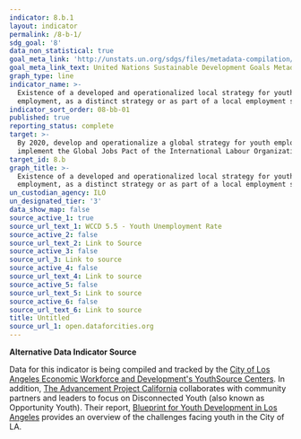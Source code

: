 ```yaml
---
indicator: 8.b.1
layout: indicator
permalink: /8-b-1/
sdg_goal: '8'
data_non_statistical: true
goal_meta_link: 'http://unstats.un.org/sdgs/files/metadata-compilation/Metadata-Goal-8.pdf'
goal_meta_link_text: United Nations Sustainable Development Goals Metadata (pdf 525kB)
graph_type: line
indicator_name: >-
  Existence of a developed and operationalized local strategy for youth
  employment, as a distinct strategy or as part of a local employment strategy
indicator_sort_order: 08-bb-01
published: true
reporting_status: complete
target: >-
  By 2020, develop and operationalize a global strategy for youth employment and
  implement the Global Jobs Pact of the International Labour Organization
target_id: 8.b
graph_title: >-
  Existence of a developed and operationalized local strategy for youth
  employment, as a distinct strategy or as part of a local employment strategy
un_custodian_agency: ILO
un_designated_tier: '3'
data_show_map: false
source_active_1: true
source_url_text_1: WCCD 5.5 - Youth Unemployment Rate
source_active_2: false
source_url_text_2: Link to Source
source_active_3: false
source_url_3: Link to source
source_active_4: false
source_url_text_4: Link to source
source_active_5: false
source_url_text_5: Link to source
source_active_6: false
source_url_text_6: Link to source
title: Untitled
source_url_1: open.dataforcities.org
---
```

**Alternative Data Indicator Source**

Data for this indicator is being compiled and tracked by the [City of Los Angeles Economic Workforce and Development's YouthSource Centers](http://ewddlacity.com/index.php/employment-services/youth-age-16-24/youthsource-centers).  In addition, [The Advancement Project California](https://www.advancementprojectca.org/blog/disconnected-youth-in-los-angeles) collaborates with community partners and leaders to focus on Disconnected Youth (also known as Opportunity Youth). Their report, [Blueprint for Youth Development in Los Angeles](https://www.advancementprojectca.org/wp-content/uploads/2018/01/AP-Youth-Development-Report-Los-Angeles-8.5-x-11-DIGITAL.pdf) provides an overview of the challenges facing youth in the City of LA.
